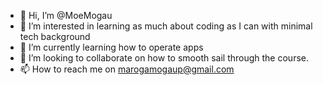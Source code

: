 - 👋 Hi, I’m @MoeMogau
- 👀 I’m interested in learning as much about coding as I can with minimal tech background
- 🌱 I’m currently learning how to operate apps
- 💞️ I’m looking to collaborate on how to smooth sail through the course. 
- 📫 How to reach me on marogamogaup@gmail.com 

<!---
MoeMogau/MoeMogau is a ✨ special ✨ repository because its `README.md` (this file) appears on your GitHub profile.
You can click the Preview link to take a look at your changes.
--->
